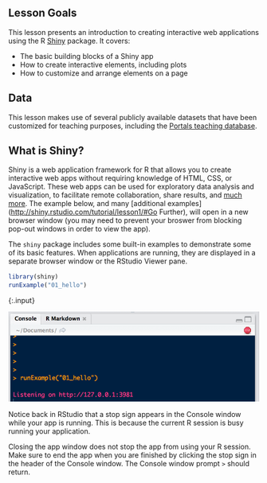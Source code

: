 ---
---

## Lesson Goals

This lesson presents an introduction to creating interactive web applications using the R [Shiny](https://cran.r-project.org/web/packages/shiny/index.html) package. It covers:

- The basic building blocks of a Shiny app
- How to create interactive elements, including plots
- How to customize and arrange elements on a page

<!--split-->

## Data

This lesson makes use of several publicly available datasets that have been customized for teaching purposes, including the [Portals teaching database](https://github.com/weecology/portal-teachingdb).

<!--split-->

## What is Shiny?

<aside class="notes" markdown="block">

Shiny is a web application framework for R that allows you to create interactive web apps without requiring knowledge of HTML, CSS, or JavaScript. These web apps can be used for exploratory data analysis and visualization, to facilitate remote collaboration, share results, and [much more](http://shiny.rstudio.com/gallery/). The example below, and many [additional examples](http://shiny.rstudio.com/tutorial/lesson1/#Go Further), will open in a new browser window (you may need to prevent your broswer from blocking pop-out windows in order to view the app).

</aside>

The `shiny` package includes some built-in examples to demonstrate some of its basic features. When applications are running, they are displayed in a separate browser window or the RStudio Viewer pane. 


~~~r
library(shiny)
runExample("01_hello")
~~~
{:.input}

![](images/shiny_stop.png)

Notice back in RStudio that a stop sign appears in the Console window while your app is running. This is because the current R session is busy running your application.

<aside class="notes" markdown="block">

Closing the app window does not stop the app from using your R session. Make sure to end the app when you are finished by clicking the stop sign in the header of the Console window. The Console window prompt `>` should return.

</aside>
